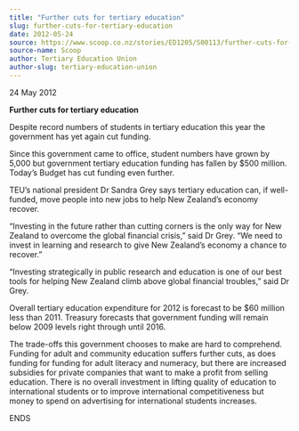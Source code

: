 ```yaml
---
title: "Further cuts for tertiary education"
slug: further-cuts-for-tertiary-education
date: 2012-05-24
source: https://www.scoop.co.nz/stories/ED1205/S00113/further-cuts-for-tertiary-education.htm
source-name: Scoop
author: Tertiary Education Union
author-slug: tertiary-education-union
---
```


<p>24 May 2012</p>

<p><b>Further cuts for tertiary
education</b></p>

<p>Despite record numbers of students in
tertiary education this year the government has yet again
cut funding.</p>

<p>Since this government came to office, student
numbers have grown by 5,000 but government tertiary
education funding has fallen by $500 million. Today’s
Budget has cut funding even further.</p>

<p>TEU’s national
president Dr Sandra Grey says tertiary education can, if
well-funded, move people into new jobs to help New
Zealand’s economy recover.</p>

<p>“Investing in the future
rather than cutting corners is the only way for New Zealand
to overcome the global financial crisis,” said Dr Grey.
“We need to invest in learning and research to give New
Zealand’s economy a chance to recover.”</p>

<p>“Investing
strategically in public research and education is one of our
best tools for helping New Zealand climb above global
financial troubles,” said Dr Grey.</p>

<p>Overall tertiary
education expenditure for 2012 is forecast to be $60 million
less than 2011. Treasury forecasts that government funding
will remain below 2009 levels right through until
2016.</p>

<p>The trade-offs this government chooses to make are
hard to comprehend. Funding for adult and community
education suffers further cuts, as does funding for funding
for adult literacy and numeracy, but there are increased
subsidies for private companies that want to make a profit
from selling education. There is no overall investment in
lifting quality of education to international students or to
improve international competitiveness but money to spend on
advertising for international students
increases.</p>

<p>ENDS<p>


